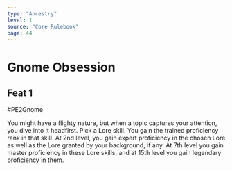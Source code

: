 ```yaml
---
type: "Ancestry"
level: 1
source: "Core Rulebook"
page: 44
---
```

# Gnome Obsession
## Feat 1
#PE2Gnome

You might have a flighty nature, but when a topic captures your attention, you dive into it headfirst. Pick a Lore skill. You gain the trained proficiency rank in that skill. At 2nd level, you gain expert proficiency in the chosen Lore as well as the Lore granted by your background, if any. At 7th level you gain master proficiency in these Lore skills, and at 15th level you gain legendary proficiency in them.